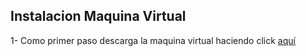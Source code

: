 ## Instalacion Maquina Virtual

1- Como primer paso descarga la maquina virtual haciendo click [aquí](maquinaVirtual/Tasm_1.4_Windows_7-Windows_8_64_bit_Techapple.net (1))
